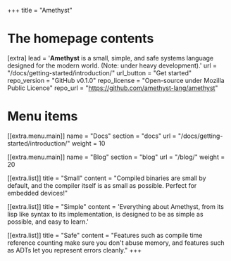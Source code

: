 +++
title = "Amethyst"


# The homepage contents
[extra]
lead = '<b>Amethyst</b> is a small, simple, and safe systems language designed for the modern world. (Note: under heavy development).'
url = "/docs/getting-started/introduction/"
url_button = "Get started"
repo_version = "GitHub v0.1.0"
repo_license = "Open-source under Mozilla Public Licence"
repo_url = "https://github.com/amethyst-lang/amethyst"

# Menu items
[[extra.menu.main]]
name = "Docs"
section = "docs"
url = "/docs/getting-started/introduction/"
weight = 10

[[extra.menu.main]]
name = "Blog"
section = "blog"
url = "/blog/"
weight = 20


[[extra.list]]
title = "Small"
content = "Compiled binaries are small by default, and the compiler itself is as small as possible. Perfect for embedded devices!"

[[extra.list]]
title = "Simple"
content = 'Everything about Amethyst, from its lisp like syntax to its implementation, is designed to be as simple as possible, and easy to learn.'

[[extra.list]]
title = "Safe"
content = "Features such as compile time reference counting make sure you don't abuse memory, and features such as ADTs let you represent errors cleanly."
+++
